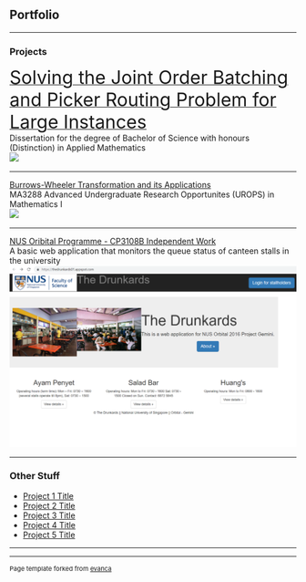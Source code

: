 ## Portfolio

---

### Projects 

[<font size="6">Solving the Joint Order Batching and Picker Routing Problem for Large Instances</font>](/sample_page)
<br>
Dissertation for the degree of Bachelor of Science with honours (Distinction) in Applied Mathematics
<br>
<img src="images/dummy_thumbnail.jpg?raw=true"/>

---
[Burrows-Wheeler Transformation and its Applications](https://github.com/weihao94/Burrows-Wheeler-Transformation-and-its-Applications)
<br>
MA3288 Advanced Undergraduate Research Opportunites (UROPS) in Mathematics I
<br>
<img src="images/dummy_thumbnail.jpg?raw=true"/>


---
[NUS Oribital Programme - CP3108B Independent Work](https://github.com/weihao94/The-Drunkards)
<br>
A basic web application that monitors the queue status of canteen stalls in the university
<br>
<img src="images/orbital.png?raw=true"/>

---

### Other Stuff

- [Project 1 Title](http://example.com/)
- [Project 2 Title](http://example.com/)
- [Project 3 Title](http://example.com/)
- [Project 4 Title](http://example.com/)
- [Project 5 Title](http://example.com/)

---




---
<p style="font-size:11px">Page template forked from <a href="https://github.com/evanca/quick-portfolio">evanca</a></p>
<!-- Remove above link if you don't want to attibute -->
